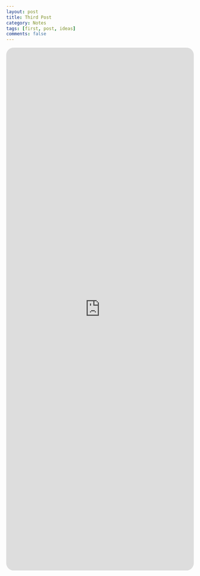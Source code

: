```yaml
---
layout: post
title: Third Post
category: Notes
tags: [first, post, ideas]
comments: false
---
```

<iframe src="https://goo.gl/wsVQxd" style="width: 100%;border-radius: 20px;height: 35vh;background: rgba(51, 51, 51, 0.09);"frameborder="0" allowfullscreen></iframe>
